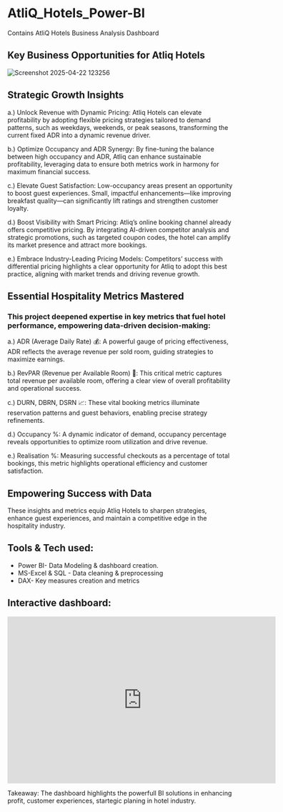 # AtliQ_Hotels_Power-BI
Contains AtliQ Hotels Business Analysis Dashboard

## Key Business Opportunities for Atliq Hotels

![Screenshot 2025-04-22 123256](https://github.com/user-attachments/assets/2007f8c0-de94-4605-94ce-65c13d761a83)


## Strategic Growth Insights

a.) Unlock Revenue with Dynamic Pricing: Atliq Hotels can elevate profitability by adopting flexible pricing strategies tailored to demand patterns, such as weekdays, weekends, or peak seasons, transforming the current fixed ADR into a dynamic revenue driver.

b.) Optimize Occupancy and ADR Synergy: By fine-tuning the balance between high occupancy and ADR, Atliq can enhance sustainable profitability, leveraging data to ensure both metrics work in harmony for maximum financial success.

c.) Elevate Guest Satisfaction: Low-occupancy areas present an opportunity to boost guest experiences. Small, impactful enhancements—like improving breakfast quality—can significantly lift ratings and strengthen customer loyalty.

d.) Boost Visibility with Smart Pricing: Atliq’s online booking channel already offers competitive pricing. By integrating AI-driven competitor analysis and strategic promotions, such as targeted coupon codes, the hotel can amplify its market presence and attract more bookings.

e.) Embrace Industry-Leading Pricing Models: Competitors’ success with differential pricing highlights a clear opportunity for Atliq to adopt this best practice, aligning with market trends and driving revenue growth.

## Essential Hospitality Metrics Mastered

### This project deepened expertise in key metrics that fuel hotel performance, empowering data-driven decision-making:

a.) ADR (Average Daily Rate) 💰: A powerful gauge of pricing effectiveness, ADR reflects the average revenue per sold room, guiding strategies to maximize earnings.

b.) RevPAR (Revenue per Available Room) 🏨: This critical metric captures total revenue per available room, offering a clear view of overall profitability and operational success.

c.) DURN, DBRN, DSRN 📈: These vital booking metrics illuminate reservation patterns and guest behaviors, enabling precise strategy refinements.

d.) Occupancy %: A dynamic indicator of demand, occupancy percentage reveals opportunities to optimize room utilization and drive revenue.

e.) Realisation %: Measuring successful checkouts as a percentage of total bookings, this metric highlights operational efficiency and customer satisfaction.

## Empowering Success with Data

These insights and metrics equip Atliq Hotels to sharpen strategies, enhance guest experiences, and maintain a competitive edge in the hospitality industry.


## Tools & Tech used:
* Power BI- Data Modeling & dashboard creation.
* MS-Excel & SQL - Data cleaning & preprocessing
* DAX- Key measures creation and metrics

## Interactive dashboard:
<iframe title="Hotel Business Analysis" width="600" height="373.5" src="https://app.powerbi.com/view?r=eyJrIjoiZGE1OGUxOWItY2ViZC00YWI2LWFmYTItOTVmOWNkYmQzY2QzIiwidCI6ImRjNjgzMDZiLTgxYWItNGVhNS04ODQyLWNjMmM3NjQ3ZjVlNyJ9" frameborder="0" allowFullScreen="true"></iframe>

Takeaway:
The dashboard highlights the powerfull BI solutions in enhancing profit, customer experiences, startegic planing in hotel industry.
